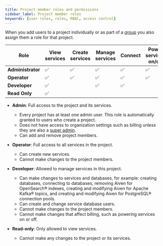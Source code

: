 ```yaml
---
title: Project member roles and permissions
sidebar_label: Project member roles
keywords: [user roles, roles, RBAC, access control]
---
```


When you add users to a project individually or as part of a [group](/docs/platform/howto/manage-groups) you also assign them a role for that project.

| Role              | View services | Create services | Manage services | Connect | Power services on/off | Edit members and roles |
| ----------------- | ------------- | --------------- | --------------- | ------- | --------------------- | ---------------------- |
| **Administrator** | ✅             | ✅               | ✅               | ✅       | ✅                     | ✅                      |
| **Operator**      | ✅             | ✅               | ✅               | ✅       | ✅                     |                        |
| **Developer**     | ✅             |                 | ✅               | ✅       |                       |                        |
| **Read Only**     | ✅             |                 |                 |         |                       |                        |

- **Admin**: Full access to the project and its services.
  -   Every project has at least one admin user. This role is automatically granted to
      users who create a project.
  -   Does not have access to organization settings such as billing unless they are also
      a [super admin](/docs/platform/howto/make-super-admin).
  -   Can add and remove project members.

- **Operator**: Full access to all services in the project.
  -   Can create new services.
  -   Cannot make changes to the project members.
- **Developer**: Allowed to manage services in this project.
  -   Can make changes to services and databases, for example:
        creating databases, connecting to databases, removing Aiven for
        OpenSearch® indexes, creating and modifying Aiven for Apache
        Kafka® topics, and creating and modifying Aiven for PostgreSQL®
        connection pools.
  -   Can create and change service database users.
  -   Cannot make changes to the project members.
  -   Cannot make changes that affect billing, such as powering services on or off.
- **Read-only**: Only allowed to view services.
  -   Cannot make any changes to the project or its services.
